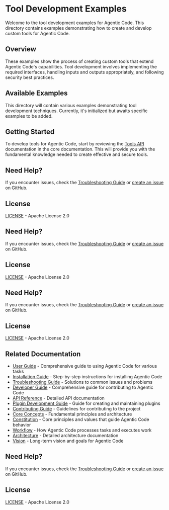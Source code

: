 # Tool Development Examples

Welcome to the tool development examples for Agentic Code. This directory contains examples demonstrating how to create and develop custom tools for Agentic Code.

## Overview

These examples show the process of creating custom tools that extend Agentic Code's capabilities. Tool development involves implementing the required interfaces, handling inputs and outputs appropriately, and following security best practices.

## Available Examples

This directory will contain various examples demonstrating tool development techniques. Currently, it's initialized but awaits specific examples to be added.

## Getting Started

To develop tools for Agentic Code, start by reviewing the [Tools API](../../core/tools-api.md) documentation in the core documentation. This will provide you with the fundamental knowledge needed to create effective and secure tools.



## Need Help?

If you encounter issues, check the [Troubleshooting Guide](../../user/troubleshooting.md) or [create an issue](https://github.com/lfgranja/agentic-code/issues) on GitHub.

## License

[LICENSE](../../../LICENSE) - Apache License 2.0


## Need Help?

If you encounter issues, check the [Troubleshooting Guide](../../user/troubleshooting.md) or [create an issue](https://github.com/lfgranja/agentic-code/issues) on GitHub.

## License

[LICENSE](../../../LICENSE) - Apache License 2.0


## Need Help?

If you encounter issues, check the [Troubleshooting Guide](../../user/troubleshooting.md) or [create an issue](https://github.com/lfgranja/agentic-code/issues) on GitHub.

## License

[LICENSE](../../../LICENSE) - Apache License 2.0

## Related Documentation

- [User Guide](../../user/user-guide.md) - Comprehensive guide to using Agentic Code for various tasks
- [Installation Guide](../../user/installation.md) - Step-by-step instructions for installing Agentic Code
- [Troubleshooting Guide](../../user/troubleshooting.md) - Solutions to common issues and problems
- [Developer Guide](../../developer/development-guide.md) - Comprehensive guide for contributing to Agentic Code
- [API Reference](../../developer/api-reference.md) - Detailed API documentation
- [Plugin Development Guide](../../developer/plugin-development.md) - Guide for creating and maintaining plugins
- [Contributing Guide](../../developer/contributing.md) - Guidelines for contributing to the project
- [Core Concepts](../../agentic/README.md) - Fundamental principles and architecture
- [Constitution](../../agentic/constitution.md) - Core principles and values that guide Agentic Code behavior
- [Workflow](../../agentic/workflow.md) - How Agentic Code processes tasks and executes work
- [Architecture](../../agentic/architecture.md) - Detailed architecture documentation
- [Vision](../../agentic/vision.md) - Long-term vision and goals for Agentic Code

## Need Help?

If you encounter issues, check the [Troubleshooting Guide](../../user/troubleshooting.md) or [create an issue](https://github.com/lfgranja/agentic-code/issues) on GitHub.

## License

[LICENSE](../../../LICENSE) - Apache License 2.0